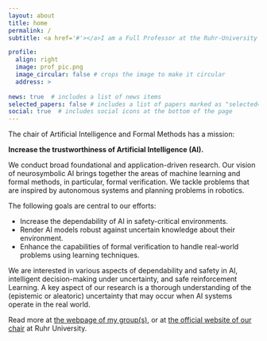 ```yaml
---
layout: about
title: home
permalink: /
subtitle: <a href='#'></a>I am a Full Professor at the Ruhr-University Bochum in Germany. I lead the Chair of Artificial Intelligence and Formal Methods. I am also an Associate Professor with the Institute for Computing and Information Sciences at Radboud University Nijmegen, The Netherlands.

profile:
  align: right
  image: prof_pic.png
  image_circular: false # crops the image to make it circular
  address: >
    
news: true  # includes a list of news items
selected_papers: false # includes a list of papers marked as "selected={true}"
social: true  # includes social icons at the bottom of the page
---
```

The chair of Artificial Intelligence and Formal Methods has a mission: 

<b>Increase the trustworthiness of Artificial Intelligence (AI).</b>

We conduct broad foundational and application-driven research. Our vision of neurosymbolic AI brings together the areas of machine learning and formal methods, in particular, formal verification. We tackle problems that are inspired by autonomous systems and planning problems in robotics.

The following goals are central to our efforts:

- Increase the dependability of AI in safety-critical environments.
- Render AI models robust against uncertain knowledge about their environment.
- Enhance the capabilities of formal verification to handle real-world problems using learning techniques.

We are interested in various aspects of dependability and safety in AI, intelligent decision-making under uncertainty, and safe reinforcement Learning. A key aspect of our research is a thorough understanding of the (epistemic or aleatoric) uncertainty that may occur when AI systems operate in the real world.

Read more at <a href="https://lava-lab.org/" target="_blank">the webpage of my group(s)</a>, or at <a href="https://informatik.rub.de/en/research/chairs/aifm/" target="_blank">the official website of our chair</a> at Ruhr University. 



 
